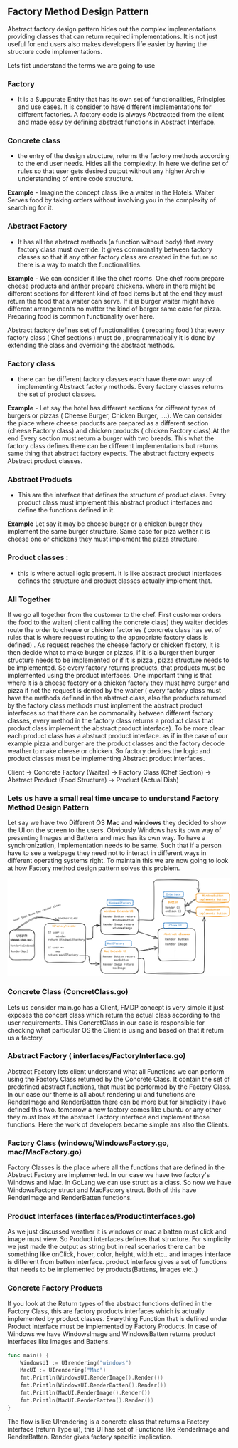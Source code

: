 ## Factory Method Design Pattern

Abstract factory design pattern hides out the complex implementations providing classes that can return required implementations. It is not just useful for end users also makes developers life easier by having the structure code implementations. 

Lets fist understand the terms we are going to use

### Factory
- It is a Suppurate Entity that has its own set of functionalities, Principles and use cases. It is consider to have different implementations for different factories. A factory code is always Abstracted from the client and made easy by defining abstract functions in Abstract Interface. 

### Concrete class
- the entry of the design structure, returns the factory methods according to the end user needs. Hides all the complexity. In here we define set of rules so that user gets desired output without any higher Archie understanding of entire code structure.

**Example** - Imagine the concept class like a waiter in the Hotels. Waiter Serves food by taking orders without involving you in the complexity of searching for it.

### Abstract Factory  
- It has all the abstract methods (a function without body) that every factory class must override. It gives commonality between factory classes so that if any other factory class are created in the future so there is a way to match the functionalities.

**Example** - We can consider it like the chef rooms. One chef room prepare cheese products and anther prepare chickens. where in there might be different sections for different kind of food items but at the end they must return the food that a waiter can serve. If it is burger waiter might have different arrangements no matter the kind of berger same case for pizza. Preparing food is common functionality over here. 

Abstract factory defines set of functionalities ( preparing food ) that every factory class ( Chef sections ) must do , programmatically it is done by extending the class and overriding the abstract methods.


### Factory class 
- there can be different factory classes each have there own way of implementing Abstract factory methods. Every factory classes returns the set of product classes.

**Example** - Let say the hotel has different sections for different types of burgers or pizzas ( Cheese Burger, Chicken Burger, ....). We can consider the place where cheese products are prepared as a different section (cheese Factory class) and chicken products ( chicken Factory class).At the end Every section must return a burger with two breads. This what the factory class defines there can be different implementations but returns same thing that abstract factory expects. The abstract factory expects Abstract product classes.



### Abstract Products 
- This are the interface that defines the structure of product class. Every product class must implement this abstract product interfaces and define the functions defined in it.

**Example** Let say it may be cheese burger or a chicken burger they implement the same burger structure. Same case for piza wether it is cheese one or chickens they must implement the pizza structure.

### Product classes : 
- this is where actual logic present. It is like abstract product interfaces defines the structure and product classes actually implement that.


### All Together
If we go all together from the customer to the chef. First customer orders the food to the waiter( client calling the concrete class) they waiter decides route the order to cheese or chicken factories ( concrete class has set of rules that is where request routing to the appropriate factory class is defined) . As request reaches the cheese factory or chicken factory, it is then decide what to make  burger or pizzas, if it is a burger then burger structure needs to be implemented  or if it is pizza , pizza structure needs to be implemented. So every factory returns products, that products must be implemented using the product interfaces. One important thing is that where it is a cheese factory or a chicken factory they must have burger and pizza if not the request is denied by the waiter ( every factory class must have the methods defined in the abstract class, also the products returned by the factory class methods must implement the abstract product interfaces so that there can be commonality between different factory classes, every method in the factory class returns a product class that product class implement the abstract product interface). To be more clear each product class has a abstract product interface. as if in the case of our example pizza and burger are the product classes and the factory decode weather to make cheese or chicken. So factory decides the logic and product classes must be implementing Abstract product interfaces.

Client → Concrete Factory (Waiter) → Factory Class (Chef Section) → Abstract Product (Food Structure) → Product (Actual Dish)
### Lets us have a small real time uncase to understand **Factory Method Design Pattern**

Let say we have two Different OS **Mac** and **windows** they decided to show the UI on the screen to the users. Obviously Windows has its own way of presenting Images and Battens and mac has its own way. To have a synchronization, Implementation needs to be same. Such that if a person have to see a webpage they need not to interact in different ways in different operating systems right. To maintain this we are now going to look at how Factory method design pattern solves this problem.

![Alt Text](assets/Factory.png "Architecture")

### Concrete Class (ConcretClass.go)

Lets us consider main.go has a Client, FMDP concept is very simple it just exposes the concert class which return the actual class according to the user requirements. This ConcretClass in our case is responsible for checking what particular OS the Client is using and based on that it return us a factory.

### Abstract Factory ( interfaces/FactoryInterface.go)

Abstract Factory lets client understand what all Functions we can perform using the Factory Class returned by the Concrete Class. It contain the set of predefined abstract functions, that must be performed by the Factory Class. In our case our theme is all about rendering ui and functions are RenderImage and RenderBatten there can be more but for simplicity i have defined this two. tomorrow a new factory comes like ubuntu or any other they must look at the abstract Factory interface and implement those functions. Here the work of developers became simple ans also the Clients.

### Factory Class (windows/WindowsFactory.go, mac/MacFactory.go)

Factory Classes is the place where all the functions that are defined in the Abstract Factory are implemented. In our case we have two factory's Windows and Mac. In GoLang we can use struct as a class. So now we have WindowsFactory struct and MacFactory struct. Both of this have RenderImage and RenderBatten functions.

### Product Interfaces (interfaces/ProductInterfaces.go)

As we just discussed weather it is windows or mac a batten must click and image must view. So Product interfaces defines that structure. For simplicity we just made the output as string but in real scenarios there can be something like onClick, hover, color, height, width etc.. and images interface is different from batten interface. product interface gives a set of functions that needs to be implemented by products(Battens, Images etc..)   

### Concrete Factory Products

If you look at the Return types of the abstract functions defined in the Factory Class, this are factory products interfaces which is actually implemented by product classes. Everything Function that is defined under Product Interface must be implemented by Factory Products. In case of Windows we have WindowsImage and WindowsBatten returns product interfaces like Images and Battens. 

```go
func main() {
	WindowsUI := UIrendering("windows")
	MacUI := UIrendering("Mac")
	fmt.Println(WindowsUI.RenderImage().Render())
	fmt.Println(WindowsUI.RenderBatten().Render())
	fmt.Println(MacUI.RenderImage().Render())
	fmt.Println(MacUI.RenderBatten().Render())
}
```
The flow is like UIrendering is a concrete class that returns a Factory interface (return Type ui), this UI has set of Functions like RenderImage and RenderBatten. Render gives factory specific implication.  


